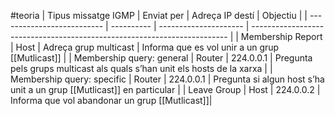 #teoria 
| Tipus missatge IGMP        | Enviat per | Adreça IP destí       | Objectiu                                                                 |
| -------------------------- | ---------- | --------------------- | ------------------------------------------------------------------------ |
| Membership Report          | Host       | Adreça grup multicast | Informa que es vol unir a un grup [[Mutlicast]]                              |
| Membership query: general  | Router     | 224.0.0.1             | Pregunta pels grups multicast als quals s’han unit els hosts de la xarxa |
| Membership query: specific | Router     | 224.0.0.1             | Pregunta si algun host s’ha unit a un grup [[Mutlicast]] en particular       |
| Leave Group                | Host       | 224.0.0.2             | Informa que vol abandonar un grup [[Mutlicast]]|
